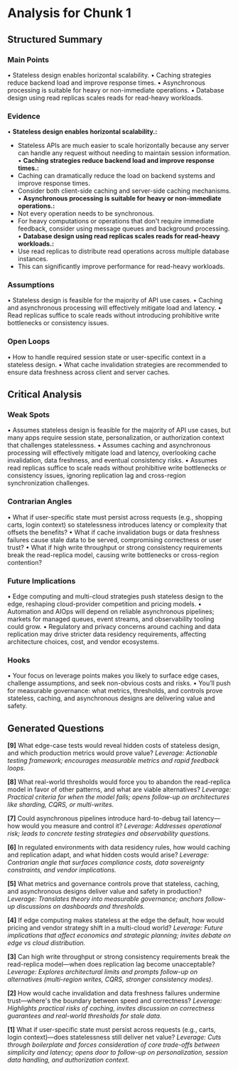 # Analysis for Chunk 1

## Structured Summary

### Main Points
• Stateless design enables horizontal scalability.
• Caching strategies reduce backend load and improve response times.
• Asynchronous processing is suitable for heavy or non-immediate operations.
• Database design using read replicas scales reads for read-heavy workloads.

### Evidence
• **Stateless design enables horizontal scalability.:**
  - Stateless APIs are much easier to scale horizontally because any server can handle any request without needing to maintain session information.
• **Caching strategies reduce backend load and improve response times.:**
  - Caching can dramatically reduce the load on backend systems and improve response times.
  - Consider both client-side caching and server-side caching mechanisms.
• **Asynchronous processing is suitable for heavy or non-immediate operations.:**
  - Not every operation needs to be synchronous.
  - For heavy computations or operations that don't require immediate feedback, consider using message queues and background processing.
• **Database design using read replicas scales reads for read-heavy workloads.:**
  - Use read replicas to distribute read operations across multiple database instances.
  - This can significantly improve performance for read-heavy workloads.

### Assumptions
• Stateless design is feasible for the majority of API use cases.
• Caching and asynchronous processing will effectively mitigate load and latency.
• Read replicas suffice to scale reads without introducing prohibitive write bottlenecks or consistency issues.

### Open Loops
• How to handle required session state or user-specific context in a stateless design.
• What cache invalidation strategies are recommended to ensure data freshness across client and server caches.

## Critical Analysis

### Weak Spots
• Assumes stateless design is feasible for the majority of API use cases, but many apps require session state, personalization, or authorization context that challenges statelessness.
• Assumes caching and asynchronous processing will effectively mitigate load and latency, overlooking cache invalidation, data freshness, and eventual consistency risks.
• Assumes read replicas suffice to scale reads without prohibitive write bottlenecks or consistency issues, ignoring replication lag and cross-region synchronization challenges.

### Contrarian Angles
• What if user-specific state must persist across requests (e.g., shopping carts, login context) so statelessness introduces latency or complexity that offsets the benefits?
• What if cache invalidation bugs or data freshness failures cause stale data to be served, compromising correctness or user trust?
• What if high write throughput or strong consistency requirements break the read-replica model, causing write bottlenecks or cross-region contention?

### Future Implications
• Edge computing and multi-cloud strategies push stateless design to the edge, reshaping cloud-provider competition and pricing models.
• Automation and AIOps will depend on reliable asynchronous pipelines; markets for managed queues, event streams, and observability tooling could grow.
• Regulatory and privacy concerns around caching and data replication may drive stricter data residency requirements, affecting architecture choices, cost, and vendor ecosystems.

### Hooks
• Your focus on leverage points makes you likely to surface edge cases, challenge assumptions, and seek non-obvious costs and risks.
• You’ll push for measurable governance: what metrics, thresholds, and controls prove stateless, caching, and asynchronous designs are delivering value and safety.

## Generated Questions

**[9]** What edge-case tests would reveal hidden costs of stateless design, and which production metrics would prove value?
*Leverage: Actionable testing framework; encourages measurable metrics and rapid feedback loops.*

**[8]** What real-world thresholds would force you to abandon the read-replica model in favor of other patterns, and what are viable alternatives?
*Leverage: Practical criteria for when the model fails; opens follow-up on architectures like sharding, CQRS, or multi-writes.*

**[7]** Could asynchronous pipelines introduce hard-to-debug tail latency—how would you measure and control it?
*Leverage: Addresses operational risk; leads to concrete testing strategies and observability questions.*

**[6]** In regulated environments with data residency rules, how would caching and replication adapt, and what hidden costs would arise?
*Leverage: Contrarian angle that surfaces compliance costs, data sovereignty constraints, and vendor implications.*

**[5]** What metrics and governance controls prove that stateless, caching, and asynchronous designs deliver value and safety in production?
*Leverage: Translates theory into measurable governance; anchors follow-up discussions on dashboards and thresholds.*

**[4]** If edge computing makes stateless at the edge the default, how would pricing and vendor strategy shift in a multi-cloud world?
*Leverage: Future implications that affect economics and strategic planning; invites debate on edge vs cloud distribution.*

**[3]** Can high write throughput or strong consistency requirements break the read-replica model—when does replication lag become unacceptable?
*Leverage: Explores architectural limits and prompts follow-up on alternatives (multi-region writes, CQRS, stronger consistency modes).*

**[2]** How would cache invalidation and data freshness failures undermine trust—where's the boundary between speed and correctness?
*Leverage: Highlights practical risks of caching, invites discussion on correctness guarantees and real-world thresholds for stale data.*

**[1]** What if user-specific state must persist across requests (e.g., carts, login context)—does statelessness still deliver net value?
*Leverage: Cuts through boilerplate and forces consideration of core trade-offs between simplicity and latency; opens door to follow-up on personalization, session data handling, and authorization context.*

